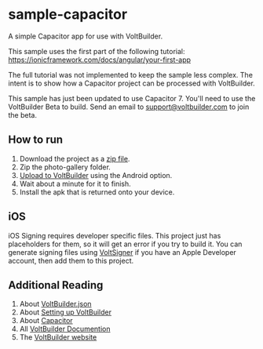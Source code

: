 # sample-capacitor

A simple Capacitor app for use with VoltBuilder.

This sample uses the first part of the following tutorial:
https://ionicframework.com/docs/angular/your-first-app

The full tutorial was not implemented to keep the sample less complex. The intent is to show how a Capacitor project can be processed with VoltBuilder.

This sample has just been updated to use Capacitor 7. You'll need to use the VoltBuilder Beta to build. Send an email to support@voltbuilder.com to join the beta.

## How to run

1. Download the project as a [zip file](https://github.com/voltbuilder/sample-capacitor/archive/refs/heads/main.zip).
1. Zip the photo-gallery folder.
1. [Upload to VoltBuilder](https://volt.build/upload/) using the Android option.
1. Wait about a minute for it to finish.
1. Install the apk that is returned onto your device.

## iOS

iOS Signing requires developer specific files. This project just has placeholders for them, so it will get an error if you try to build it.
You can generate signing files using [VoltSigner](https://voltsigner.com) if you have an Apple Developer account,
then add them to this project.

## Additional Reading
1. About [VoltBuilder.json](https://volt.build/docs/set_up/)
1. About [Setting up VoltBuilder](https://volt.build/docs/set_up-capacitor/)
1. About [Capacitor](https://capacitorjs.com/)
1. All [VoltBuilder Documention](https://volt.build/docs/all/)
1. The [VoltBuilder website](http://volt.build)
